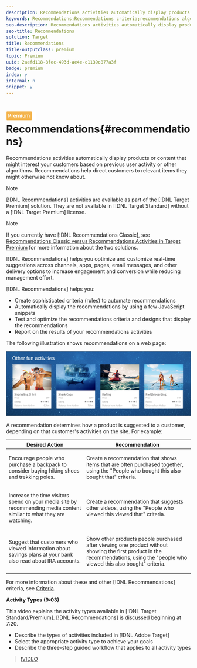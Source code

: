 ```yaml
---
description: Recommendations activities automatically display products or content that might interest your customers based on previous user activity or other algorithms. Recommendations help direct customers to relevant items they might otherwise not know about.
keywords: Recommendations;Recommendations criteria;recommendations algorithms;recommendations activity;criteria;recommendations targeting
seo-description: Recommendations activities automatically display products or content that might interest your customers based on previous user activity or other algorithms. Recommendations help direct customers to relevant items they might otherwise not know about.
seo-title: Recommendations
solution: Target
title: Recommendations
title-outputclass: premium
topic: Premium
uuid: 2aefd118-8fec-493d-ae4e-c1139c877a3f
badge: premium
index: y
internal: n
snippet: y
---
```


# ![PREMIUM](/help/assets/premium.png) Recommendations{#recommendations}

Recommendations activities automatically display products or content that might interest your customers based on previous user activity or other algorithms. Recommendations help direct customers to relevant items they might otherwise not know about.

>[!NOTE]
>
>[!DNL Recommendations] activities are available as part of the [!DNL Target Premium] solution. They are not available in [!DNL Target Standard] without a [!DNL Target Premium] license.

>[!NOTE]
>
>If you currently have [!DNL Recommendations Classic], see [Recommendations Classic versus Recommendations Activities in Target Premium](../c-recommendations/c-recommendations-faq/c-recommendations-classic-versus-recommendations-activities-target-premium.md#concept_A80223EF66634EA380580C2823A581C5) for more information about the two solutions.

[!DNL Recommendations] helps you optimize and customize real-time suggestions across channels, apps, pages, email messages, and other delivery options to increase engagement and conversion while reducing management effort.

[!DNL Recommendations] helps you:

* Create sophisticated criteria (rules) to automate recommendations 
* Automatically display the recommendations by using a few JavaScript snippets 
* Test and optimize the recommendations criteria and designs that display the recommendations 
* Report on the results of your recommendations activities

The following illustration shows recommendations on a web page:

![](assets/velocity_example.png)

A recommendation determines how a product is suggested to a customer, depending on that customer's activities on the site. For example:

<table id="table_4753CB411DA247C08C8AC46B0D034879"> 
 <thead> 
  <tr> 
   <th colname="col1" class="entry"> Desired Action </th> 
   <th colname="col2" class="entry"> Recommendation </th> 
  </tr>
 </thead>
 <tbody> 
  <tr> 
   <td colname="col1"> <p>Encourage people who purchase a backpack to consider buying hiking shoes and trekking poles. </p> </td> 
   <td colname="col2"> <p>Create a recommendation that shows items that are often purchased together, using the "People who bought this also bought that" criteria. </p> </td> 
  </tr> 
  <tr> 
   <td colname="col1"> <p>Increase the time visitors spend on your media site by recommending media content similar to what they are watching. </p> </td> 
   <td colname="col2"> <p>Create a recommendation that suggests other videos, using the "People who viewed this viewed that" criteria. </p> </td> 
  </tr> 
  <tr> 
   <td colname="col1"> <p>Suggest that customers who viewed information about savings plans at your bank also read about IRA accounts. </p> </td> 
   <td colname="col2"> <p>Show other products people purchased after viewing one product without showing the first product in the recommendations, using the "people who viewed this also bought" criteria. </p> </td> 
  </tr> 
 </tbody> 
</table>

For more information about these and other [!DNL Recommendations] criteria, see [Criteria](../c-recommendations/c-algorithms/c-algorithms.md#concept_4BD01DC437F543C0A13621C93A302750).

**Activity Types (9:03)**

This video explains the activity types available in [!DNL Target Standard/Premium]. [!DNL Recommendations] is discussed beginning at 7:20.

* Describe the types of activities included in [!DNL Adobe Target] 
* Select the appropriate activity type to achieve your goals 
* Describe the three-step guided workflow that applies to all activity types

>[!VIDEO](https://www.youtube.com/watch?v=vtHg1pPFJp8) 
